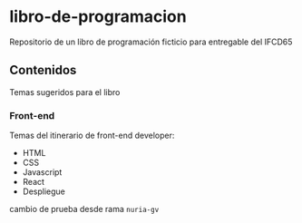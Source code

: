 # libro-de-programacion
Repositorio de un libro de programación ficticio para entregable del IFCD65

## Contenidos

Temas sugeridos para el libro

### Front-end

Temas del itinerario de front-end developer:

- HTML
- CSS
- Javascript
- React
- Despliegue

cambio de prueba desde rama `nuria-gv`